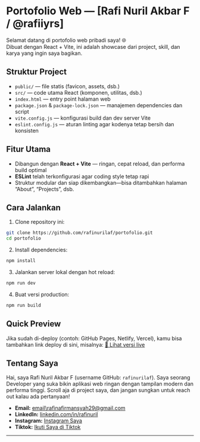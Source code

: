 # Portofolio Web — [Rafi Nuril Akbar F / @rafiiyrs]

Selamat datang di portofolio web pribadi saya! 🌐  
Dibuat dengan React + Vite, ini adalah showcase dari project, skill, dan karya yang ingin saya bagikan.

##  Struktur Project

- `public/` — file statis (favicon, assets, dsb.)  
- `src/` — code utama React (komponen, utilitas, dsb.)  
- `index.html` — entry point halaman web  
- `package.json` & `package-lock.json` — manajemen dependencies dan script  
- `vite.config.js` — konfigurasi build dan dev server Vite  
- `eslint.config.js` — aturan linting agar kodenya tetap bersih dan konsisten  

##  Fitur Utama

- Dibangun dengan **React + Vite** — ringan, cepat reload, dan performa build optimal  
- **ESLint** telah terkonfigurasi agar coding style tetap rapi  
- Struktur modular dan siap dikembangkan—bisa ditambahkan halaman “About”, “Projects”, dsb.

##  Cara Jalankan

1. Clone repository ini:
```bash
git clone https://github.com/rafinurilaf/portofolio.git
cd portofolio
````

2. Install dependencies:
```bash
npm install
````

3. Jalankan server lokal dengan hot reload:
```bash
npm run dev
````

4. Buat versi production:
```bash
npm run build
````

## &#x20;Quick Preview

Jika sudah di-deploy (contoh: GitHub Pages, Netlify, Vercel), kamu bisa tambahkan link deploy di sini, misalnya:
[🔗 Lihat versi live](https://username.github.io/portofolio/)

## Tentang Saya

Hai, saya Rafi Nuril Akbar F (username GitHub: `rafinurilaf`).
Saya seorang Developer yang suka bikin aplikasi web ringan dengan tampilan modern dan performa tinggi. Scroll aja di project saya, dan jangan sungkan untuk reach out kalau ada pertanyaan!

* **Email:** [email\rafinafirmansyah29@gmail.com](mailto:email_rafinafirmansyah29@gmail.com)
* **LinkedIn:** [linkedin.com/in/rafinuril](https://www.linkedin.com/in/rafinuril/)
* **Instagram:** [Instagram Saya](https://www.instagram.com/rfinril/)
* **Tiktok:** [Ikuti Saya di Tiktok](https://www.tiktok.com/@rafiiyrs)

---


[1]: https://github.com/rafinurilaf/portofolio "GitHub - rafinurilaf/portofolio"
